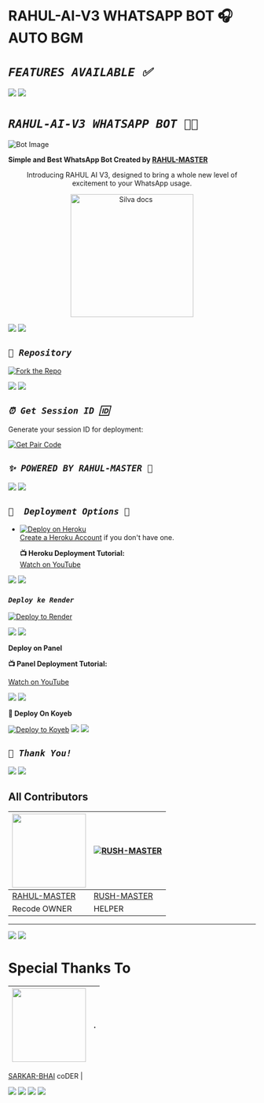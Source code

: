 # RAHUL-AI-V3 WHATSAPP BOT 🎧 AUTO BGM

# *`FEATURES AVAILABLE ✅`*

<a><img src='https://i.imgur.com/LyHic3i.gif'/></a>
<a><img src='https://i.imgur.com/LyHic3i.gif'/></a>

# *`RAHUL-AI-V3 WHATSAPP BOT 🤍🚨`*

![Bot Image](https://files.catbox.moe/i79zfg.jpg)

**Simple and Best WhatsApp Bot Created by [RAHUL-MASTER](https://github.com/rahulmaster143)**


<p align="center">Introducing RAHUL AI V3, designed to bring a whole new level of excitement to your WhatsApp usage.</p>
<p align="center">
  <a href="https://github.com/Rahulmaster143/Rahul-ai-v3">
    <img alt="Silva docs" height="250" src="https://i.imgur.com/7bSFO2O.jpeg">
  </a>
</p>

<a><img src='https://i.imgur.com/LyHic3i.gif'/></a>
<a><img src='https://i.imgur.com/LyHic3i.gif'/></a>


## *`🔗 Repository`*

[![Fork the Repo](https://img.shields.io/badge/Fork%20Repo-blue?style=for-the-badge)](https://github.com/rahulmaster143/RAHUL-AI-V3/fork)

<a><img src='https://i.imgur.com/LyHic3i.gif'/></a>
<a><img src='https://i.imgur.com/LyHic3i.gif'/></a>


## *`⏰ Get Session ID 🆔`* 

Generate your session ID for deployment:

[![Get Pair Code](https://img.shields.io/badge/%F0%9F%9A%80%20GET%20PAIR%20CODE%20WEB-ffcc00?style=for-the-badge)](https://pair-code-new-o1lq.onrender.com/)

## *`✨ POWERED BY RAHUL-MASTER 🌟`*

<a><img src='https://i.imgur.com/LyHic3i.gif'/></a>
<a><img src='https://i.imgur.com/LyHic3i.gif'/></a>

## *`🚀  Deployment Options 🚨`*

- [![Deploy on Heroku](https://www.herokucdn.com/deploy/button.svg)](https://dashboard.heroku.com/new?template=https%3A%2F%2Fgithub.com%2Frahulmaster143%2FRAHUL-AI-V3)  
  [Create a Heroku Account](https://signup.heroku.com/) if you don't have one.

  **📺 Heroku Deployment Tutorial:**  
  [Watch on YouTube](https://www.youtube.com/@rahulhiran4733)


<a><img src='https://i.imgur.com/LyHic3i.gif'/></a>
<a><img src='https://i.imgur.com/LyHic3i.gif'/></a>

### *`Deploy ke Render`* 

[![Deploy to Render](https://render.com/images/deploy-to-render-button.svg)](https://dashboard.render.com/blueprint/new?repo=https%3A%2F%2Fgithub.com%2FRahulmaster143%2FRAHUL-AI-V3)  

<a><img src='https://i.imgur.com/LyHic3i.gif'/></a>
<a><img src='https://i.imgur.com/LyHic3i.gif'/></a>

 **Deploy on Panel**
 
  
  **📺 Panel Deployment Tutorial:**  

  [Watch on YouTube](https://www.youtube.com/@rahulhiran4733)

 <a><img src='https://i.imgur.com/LyHic3i.gif'/></a>
<a><img src='https://i.imgur.com/LyHic3i.gif'/></a>

**🚀 Deploy On Koyeb**

[![Deploy to Koyeb](https://www.koyeb.com/static/images/deploy/button.svg)](https://app.koyeb.com/deploy?name=rahul-ai-v3&repository=rahulmaster143%2FRAHUL-AI-V3&branch=main&builder=dockerfile&instance_type=free&instances_min=0&autoscaling_sleep_idle_delay=300&env%5BALWAYS_ONLINE%5D=false&env%5BANTI_LINK%5D=true&env%5BAUTO_REACT%5D=false&env%5BAUTO_STATUS_MSG%5D=Seen+status+by+RAHUL-AI-V3&env%5BAUTO_STATUS_REPLY%5D=false&env%5BAUTO_STATUS_SEEN%5D=true&env%5BAUTO_TYPING%5D=false&env%5BMODE%5D=public&env%5BPREFIX%5D=.&env%5BREAD_MESSAGE%5D=false&env%5BSESSION_ID%5D=RAHUL-AI-MD%7E3JwhBKrC%23mPZ_KV_XtFf-ZC5YOhwgm09r15CS0NvFr696QoQkflo)
<a><img src='https://i.imgur.com/LyHic3i.gif'/></a>
<a><img src='https://i.imgur.com/LyHic3i.gif'/></a>


## *`🙏 Thank You!`*

<a><img src='https://i.imgur.com/LyHic3i.gif'/></a>
<a><img src='https://i.imgur.com/LyHic3i.gif'/></a>

## **All Contributors**  
<a href="https://github.com/Rahulmaster143"><img src="https://github.com/Rahulmaster143.png?size=150" width="150" height="150"></a> | [![RUSH-MASTER](https://github.com/RUSH-MASTER.png?size=150)](https://github.com/RUSH-MASTER)  
---|---  
[RAHUL-MASTER](https://github.com/Rahulmaster143)  | [RUSH-MASTER](https://github.com/RUSH-MASTER)  
Recode OWNER | HELPER 

---  

<a><img src='https://i.imgur.com/LyHic3i.gif'/></a>
<a><img src='https://i.imgur.com/LyHic3i.gif'/></a>

# **Special Thanks To**  
<a href="https://github.com/Sarkar-Bandaheali"><img src="https://github.com/Sarkar-Bandaheali.png?size=150" width="150" height="150"></a> |.
---|---  
[SARKAR-BHAI](https://github.com/Sarkar-Bandaheali) 
coDER |  

<a><img src='https://i.imgur.com/LyHic3i.gif'/></a>
<a><img src='https://i.imgur.com/LyHic3i.gif'/></a>
<a><img src='https://i.imgur.com/LyHic3i.gif'/></a>
<a><img src='https://i.imgur.com/LyHic3i.gif'/></a>



